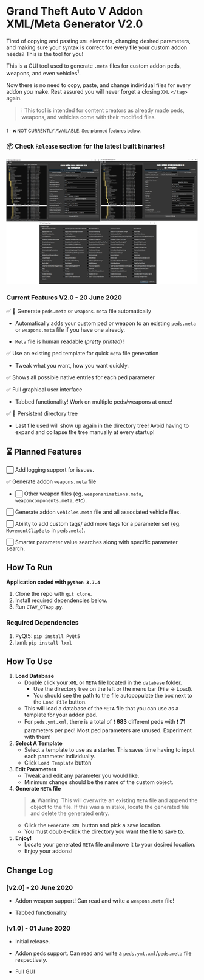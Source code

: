 # Grand Theft Auto V Addon XML/Meta Generator V2.0

Tired of copying and pasting `XML` elements, changing desired parameters, and making sure your syntax is correct for every file your custom addon needs? This is the tool for you!

This is a GUI tool used to generate `.meta` files for custom addon peds, weapons, and even vehicles<sup>1</sup>.

Now there is no need to copy, paste, and change individual files for every addon you make. Rest assured you will never forget a closing `XML` `</tag>` again.

>:information_source: This tool is intended for content creators as already made peds, weapons, and vehicles come with their modified files.

<sub>1 - :x: NOT CURRENTLY AVAILABLE. See planned features below.</sub>

### :package: Check `Release` section for the latest built binaries!

![app_ss](readme_imgs/v2.PNG)

### Current Features V2.0 - 20 June 2020

:white_check_mark: :memo: Generate `peds.meta` or `weapons.meta` file automatically

- Automatically adds your custom ped or weapon to an existing `peds.meta` or `weapons.meta` file if you have one already.

- `Meta` file is human readable (*pretty printed*)!

:white_check_mark: Use an existing ped template for quick `meta` file generation

- Tweak what you want, how you want quickly.

:white_check_mark: Shows all possible native entries for each ped parameter

:white_check_mark: Full graphical user interface

- Tabbed functionality! Work on multiple peds/weapons at once!

:white_check_mark:  :pushpin: Persistent directory tree

- Last file used will show up again in the directory tree! Avoid having to expand and collapse the tree manually at every startup!
  
## :hourglass: Planned Features

:white_large_square: Add logging support for issues.

:white_check_mark: Generate addon `weapons.meta` file

- :white_large_square: Other weapon files (eg. `weaponanimations.meta`, `weaponcomponents.meta`, etc).

:white_large_square: Generate addon `vehicles.meta` file and all associated vehicle files.

:white_large_square: Ability to add custom tags/ add more tags for a parameter set (eg. `MovementClipSets` in `peds.meta`).

:white_large_square: Smarter parameter value searches along with specific parameter search.

## How To Run

**Application coded with `python 3.7.4`**

1. Clone the repo with ```git clone```.
2. Install required dependencies below.
3. Run `GTAV_QTApp.py`.

### Required Dependencies

1. PyQt5: ```pip install PyQt5```
2. lxml: ```pip install lxml```

## How To Use

1. **Load Database**
   - Double click your `XML` or `META` file located in the `database` folder.
     - Use the directory tree on the left or the menu bar (File -> Load).
     - You should see the path to the file autopopulate the box next to the `Load File` button.
   - This will load a database of the `META` file that you can use as a template for your addon ped.
   - For `peds.ymt.xml`, there is a total of :heavy_exclamation_mark: **683** different peds with :heavy_exclamation_mark:  **71** parameters per ped! Most ped parameters are unused. Experiment with them!
2. **Select A Template**
   - Select a template to use as a starter. This saves time having to input each parameter individually.
   - Click `Load Template` button
3. **Edit Parameters**
   - Tweak and edit any parameter you would like.
   - Minimum change should be the name of the custom object.
4. **Generate `META` file**
    >:warning: Warning: This will overwrite an existing `META` file and append the object to the file. If this was a mistake, locate the generated file and delete the generated entry.
   - Click the `Generate XML` button and pick a save location.
   - You must double-click the directory you want the file to save to.
5. **Enjoy!**
   - Locate your generated `META` file and move it to your desired location.
   - Enjoy your addons!

## Change Log

### [v2.0] - 20 June 2020

- Addon weapon support! Can read and write a `weapons.meta` file!

- Tabbed functionality

### [v1.0] - 01 June 2020

- Initial release.

- Addon peds support. Can read and write a `peds.ymt.xml`/`peds.meta` file respectively.

- Full GUI
